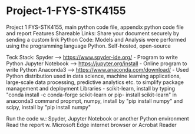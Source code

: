 # Project-1-FYS-STK4155
Project 1 FYS-STK4155, main python code file, appendix python code file and report
Features
Shareable Links: Share your document securely by sending a custom link
Python Code: Models and Analysis were performed using the programming language Python.
Self-hosted, open-source

Teck Stack:
Spyder --> https://www.spyder-ide.org/ - Program to write Python
Jupyter Notebook --> https://jupyter.org/install - Online program to write Python
Anaconda3 --> https://www.anaconda.com/download/ - Used Python distribution used in data science, machine learning applications, large-scale
data processing, predictive analytics etc. to simplify package management and deployment
Libraries - scikit-learn, install by typing "conda install -c conda-forge scikit-learn or pip- install scikit-learn" in anaconda3 command propmpt,
numpy, install by "pip install numpy" and scipy, install by "pip install numpy" 

Run the code w.:
Spyder, Jupyter Notebook or another Python environment
Read the report w. 
Microsoft Edge internet browser or Acrobat Reader


